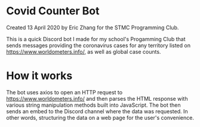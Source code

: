# Covid Counter Bot

Created 13 April 2020 by Eric Zhang for the STMC Programming Club.

This is a quick Discord bot I made for my school's Progamming Club that sends messages providing the coronavirus cases for any territory listed on https://www.worldometers.info/, as well as global case counts.

# How it works
The bot uses axios to open an HTTP request to https://www.worldometers.info/ and then parses the HTML response with various string manipulation methods built into JavaScript. The bot then sends an embed to the Discord channel where the data was requested. In other words, structuring the data on a web page for the user's convenience.
